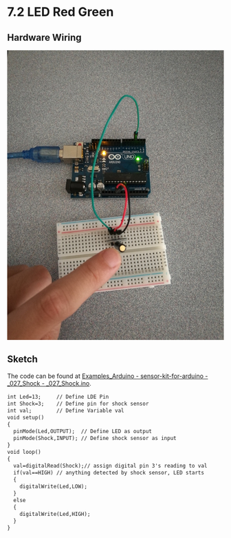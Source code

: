 # 7.2 LED Red Green

## Hardware Wiring
![Image](../../Examples/sensor-kit-for-arduino/027_shock.jpg)

## Sketch
The code can be found at [Examples_Arduino - sensor-kit-for-arduino - _027_Shock - _027_Shock.ino](https://github.com/LongerVisionRobot/Examples_Arduino/blob/master/sensor-kit-for-arduino/_027_Shock/_027_Shock.ino).
```
int Led=13;     // Define LDE Pin
int Shock=3;    // Define pin for shock sensor
int val;        // Define Variable val
void setup()
{
  pinMode(Led,OUTPUT);  // Define LED as output
  pinMode(Shock,INPUT); // Define shock sensor as input
}
void loop()
{
  val=digitalRead(Shock);// assign digital pin 3's reading to val
  if(val==HIGH) // anything detected by shock sensor, LED starts
  {
    digitalWrite(Led,LOW);
  }
  else
  {
    digitalWrite(Led,HIGH);
  }
}
```